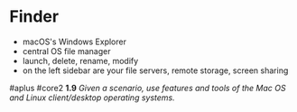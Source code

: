# Finder

- macOS's Windows Explorer
- central OS file manager
- launch, delete, rename, modify
- on the left sidebar are your file servers, remote storage, screen sharing 

#aplus #core2 **1.9** *Given a scenario, use features and tools of the Mac OS and Linux client/desktop operating systems.* 
